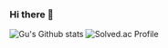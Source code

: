 ### Hi there 👋

![Gu's Github stats](https://github-readme-stats.vercel.app/api?username=99sphere&show_icons=true&theme=radical)
![Solved.ac Profile](http://mazassumnida.wtf/api/v2/generate_badge?boj=99sphere)

<!--
**99sphere/99sphere** is a ✨ _special_ ✨ repository because its `README.md` (this file) appears on your GitHub profile.

Here are some ideas to get you started:

- 🔭 I’m currently working on ...
- 🌱 I’m currently learning ...
- 👯 I’m looking to collaborate on ...
- 🤔 I’m looking for help with ...
- 💬 Ask me about ...
- 📫 How to reach me: ...
- 😄 Pronouns: ...
- ⚡ Fun fact: ...
-->
